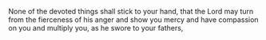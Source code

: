 None of the devoted things shall stick to your hand, that the Lord may turn from the fierceness of his anger and show you mercy and have compassion on you and multiply you, as he swore to your fathers,
